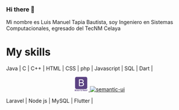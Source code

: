 ### Hi there 👋
Mi nombre es Luis Manuel Tapia Bautista, soy Ingeniero en Sistemas Computacionales, egresado del TecNM Celaya

# My skills

Java | C | C++ | HTML | CSS | php | Javascript | SQL | Dart | 

<p align="center">
<a href="https://getbootstrap.com" target="_blank"> <img src="https://raw.githubusercontent.com/devicons/devicon/master/icons/bootstrap/bootstrap-plain-wordmark.svg" alt="bootstrap" width="40" height="40"/> </a> 
<a href="https://semantic-ui.com/" target="_blank"> <img src="https://semantic-ui.com/images/logo.png" alt="semantic-ui" width="40" height="40"/> </a>   
</p>

Laravel | Node js | MySQL | Flutter | 


<!--
Here are some ideas to get you started:

- 🔭 I’m currently working on ...
- 🌱 I’m currently learning Javascript
- 👯 I’m looking to collaborate on ...
- 🤔 I’m looking for help with ...
- 💬 Ask me about ...
- 📫 How to reach me: ...
- 😄 Pronouns: ...
- ⚡ Fun fact: ...
-->
